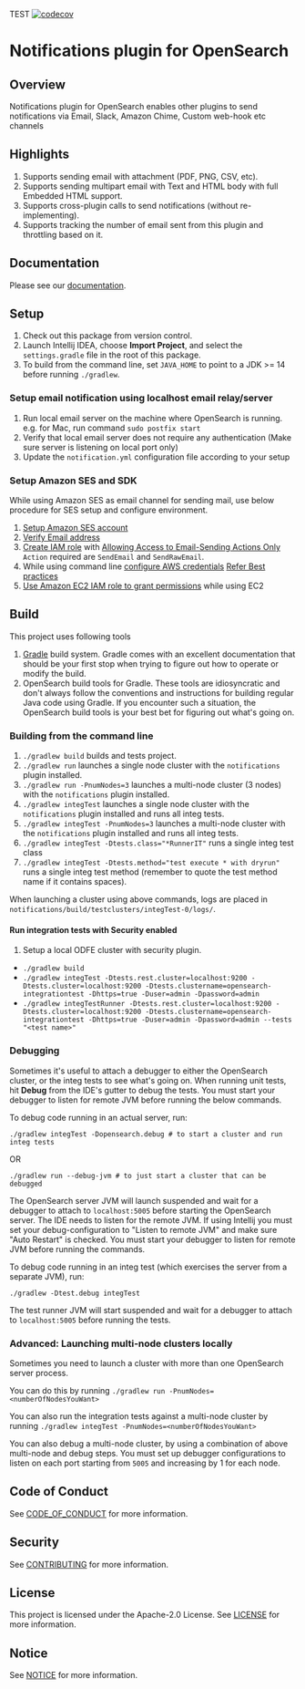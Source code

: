 TEST
[![codecov](https://codecov.io/gh/opendistro-for-elasticsearch/notifications/branch/develop/graph/badge.svg?token=VV8JDA5DKY)](https://codecov.io/gh/opendistro-for-elasticsearch/notifications)


# Notifications plugin for OpenSearch

## Overview
Notifications plugin for OpenSearch enables other plugins to send notifications via Email, Slack, Amazon Chime, Custom web-hook etc channels

## Highlights

1. Supports sending email with attachment (PDF, PNG, CSV, etc).
1. Supports sending multipart email with Text and HTML body with full Embedded HTML support.
1. Supports cross-plugin calls to send notifications (without re-implementing).
1. Supports tracking the number of email sent from this plugin and throttling based on it.

## Documentation

Please see our [documentation](https://opendistro.github.io/for-elasticsearch-docs/).

## Setup

1. Check out this package from version control.
1. Launch Intellij IDEA, choose **Import Project**, and select the `settings.gradle` file in the root of this package. 
1. To build from the command line, set `JAVA_HOME` to point to a JDK >= 14 before running `./gradlew`.

### Setup email notification using localhost email relay/server

1. Run local email server on the machine where OpenSearch is running. e.g. for Mac, run command `sudo postfix start`
1. Verify that local email server does not require any authentication (Make sure server is listening on local port only)
1. Update the `notification.yml` configuration file according to your setup

### Setup Amazon SES and SDK

While using Amazon SES as email channel for sending mail, use below procedure for SES setup and configure environment.

1. [Setup Amazon SES account](https://docs.aws.amazon.com/ses/latest/DeveloperGuide/sign-up-for-aws.html)
1. [Verify Email address](https://docs.aws.amazon.com/ses/latest/DeveloperGuide/verify-email-addresses-procedure.html)
1. [Create IAM role](https://docs.aws.amazon.com/IAM/latest/UserGuide/id_roles_terms-and-concepts.html#iam-term-service-role-ec2) with [Allowing Access to Email-Sending Actions Only](https://docs.aws.amazon.com/ses/latest/DeveloperGuide/control-user-access.html) `Action` required are `SendEmail` and `SendRawEmail`.
1. While using command line [configure AWS credentials](https://docs.aws.amazon.com/cli/latest/userguide/cli-configure-files.html) [Refer Best practices](https://docs.aws.amazon.com/general/latest/gr/aws-access-keys-best-practices.html)
1. [Use Amazon EC2 IAM role to grant permissions](https://docs.aws.amazon.com/IAM/latest/UserGuide/id_roles_use_switch-role-ec2.html) while using EC2

## Build

This project uses following tools

1. [Gradle](https://docs.gradle.org/current/userguide/userguide.html) build system. Gradle comes with an excellent documentation that should be your first stop when trying to figure out how to operate or modify the build.
1. OpenSearch build tools for Gradle.  These tools are idiosyncratic and don't always follow the conventions and instructions for building regular Java code using Gradle. If you encounter such a situation, the OpenSearch build tools is your best bet for figuring out what's going on.

### Building from the command line

1. `./gradlew build` builds and tests project.
1. `./gradlew run` launches a single node cluster with the `notifications` plugin installed.
1. `./gradlew run -PnumNodes=3` launches a multi-node cluster (3 nodes) with the `notifications` plugin installed.
1. `./gradlew integTest` launches a single node cluster with the `notifications` plugin installed and runs all integ tests.
1. `./gradlew integTest -PnumNodes=3` launches a multi-node cluster with the `notifications` plugin installed and runs all integ tests.
1. `./gradlew integTest -Dtests.class="*RunnerIT"` runs a single integ test class
1. `./gradlew integTest -Dtests.method="test execute * with dryrun"` runs a single integ test method
 (remember to quote the test method name if it contains spaces).

When launching a cluster using above commands, logs are placed in `notifications/build/testclusters/integTest-0/logs/`.

#### Run integration tests with Security enabled 

1. Setup a local ODFE cluster with security plugin.
- `./gradlew build`
- `./gradlew integTest -Dtests.rest.cluster=localhost:9200 -Dtests.cluster=localhost:9200 -Dtests.clustername=opensearch-integrationtest -Dhttps=true -Duser=admin -Dpassword=admin`
- `./gradlew integTestRunner -Dtests.rest.cluster=localhost:9200 -Dtests.cluster=localhost:9200 -Dtests.clustername=opensearch-integrationtest -Dhttps=true -Duser=admin -Dpassword=admin --tests "<test name>"`

### Debugging

Sometimes it's useful to attach a debugger to either the OpenSearch cluster, or the integ tests to see what's going on. When running unit tests, hit **Debug** from the IDE's gutter to debug the tests.
You must start your debugger to listen for remote JVM before running the below commands.

To debug code running in an actual server, run:

```
./gradlew integTest -Dopensearch.debug # to start a cluster and run integ tests
```

OR

```
./gradlew run --debug-jvm # to just start a cluster that can be debugged
```

The OpenSearch server JVM will launch suspended and wait for a debugger to attach to `localhost:5005` before starting the OpenSearch server.
The IDE needs to listen for the remote JVM. If using Intellij you must set your debug-configuration to "Listen to remote JVM" and make sure "Auto Restart" is checked.
You must start your debugger to listen for remote JVM before running the commands.

To debug code running in an integ test (which exercises the server from a separate JVM), run:

```
./gradlew -Dtest.debug integTest 
```

The test runner JVM will start suspended and wait for a debugger to attach to `localhost:5005` before running the tests.


### Advanced: Launching multi-node clusters locally

Sometimes you need to launch a cluster with more than one OpenSearch server process.

You can do this by running `./gradlew run -PnumNodes=<numberOfNodesYouWant>`

You can also run the integration tests against a multi-node cluster by running `./gradlew integTest -PnumNodes=<numberOfNodesYouWant>`

You can also debug a multi-node cluster, by using a combination of above multi-node and debug steps.
You must set up debugger configurations to listen on each port starting from `5005` and increasing by 1 for each node.  

## Code of Conduct

See [CODE_OF_CONDUCT](CODE_OF_CONDUCT.md) for more information.

## Security

See [CONTRIBUTING](CONTRIBUTING.md#security-issue-notifications) for more information.

## License

This project is licensed under the Apache-2.0 License. See [LICENSE](LICENSE) for more information.

## Notice

See [NOTICE](NOTICE) for more information.
